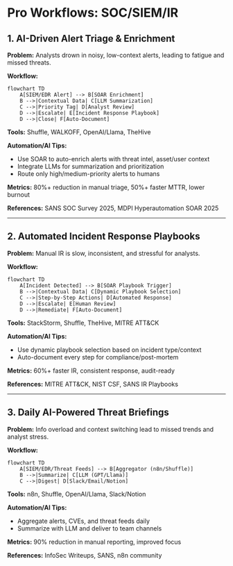 # Pro Workflows: SOC/SIEM/IR

## 1. AI-Driven Alert Triage & Enrichment
**Problem:** Analysts drown in noisy, low-context alerts, leading to fatigue and missed threats.

**Workflow:**
```mermaid
flowchart TD
    A[SIEM/EDR Alert] --> B[SOAR Enrichment]
    B -->|Contextual Data| C[LLM Summarization]
    C -->|Priority Tag| D[Analyst Review]
    D -->|Escalate| E[Incident Response Playbook]
    D -->|Close| F[Auto-Document]
```
**Tools:** Shuffle, WALKOFF, OpenAI/Llama, TheHive

**Automation/AI Tips:**
- Use SOAR to auto-enrich alerts with threat intel, asset/user context
- Integrate LLMs for summarization and prioritization
- Route only high/medium-priority alerts to humans

**Metrics:** 80%+ reduction in manual triage, 50%+ faster MTTR, lower burnout

**References:** SANS SOC Survey 2025, MDPI Hyperautomation SOAR 2025

---

## 2. Automated Incident Response Playbooks
**Problem:** Manual IR is slow, inconsistent, and stressful for analysts.

**Workflow:**
```mermaid
flowchart TD
    A[Incident Detected] --> B[SOAR Playbook Trigger]
    B -->|Contextual Data| C[Dynamic Playbook Selection]
    C -->|Step-by-Step Actions| D[Automated Response]
    D -->|Escalate| E[Human Review]
    D -->|Remediate| F[Auto-Document]
```
**Tools:** StackStorm, Shuffle, TheHive, MITRE ATT&CK

**Automation/AI Tips:**
- Use dynamic playbook selection based on incident type/context
- Auto-document every step for compliance/post-mortem

**Metrics:** 60%+ faster IR, consistent response, audit-ready

**References:** MITRE ATT&CK, NIST CSF, SANS IR Playbooks

---

## 3. Daily AI-Powered Threat Briefings
**Problem:** Info overload and context switching lead to missed trends and analyst stress.

**Workflow:**
```mermaid
flowchart TD
    A[SIEM/EDR/Threat Feeds] --> B[Aggregator (n8n/Shuffle)]
    B -->|Summarize| C[LLM (GPT/Llama)]
    C -->|Digest| D[Slack/Email/Notion]
```
**Tools:** n8n, Shuffle, OpenAI/Llama, Slack/Notion

**Automation/AI Tips:**
- Aggregate alerts, CVEs, and threat feeds daily
- Summarize with LLM and deliver to team channels

**Metrics:** 90% reduction in manual reporting, improved focus

**References:** InfoSec Writeups, SANS, n8n community 